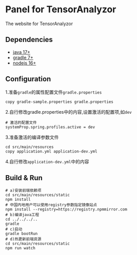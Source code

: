 # Panel for TensorAnalyzor
The website for TensorAnalyzor

## Dependencies
+ [java 17+](https://adoptium.net)
+ [gradle 7+](https://gradle.org)
+ [nodejs 16+](https://nodejs.org)

## Configuration
1.准备`gradle`的属性配置文件`gradle.properties`
```shell
copy gradle-sample.properties gradle.properties
```
2.自行修改gradle.properties中的内容,设置激活的配置项,如`dev`
```shell
# 激活的配置文件
systemProp.spring.profiles.active = dev
```
3.准备激活的编译参数文件
```shell
cd src/main/resources
copy application.yml application-dev.yml
```
4.自行修改`application-dev.yml`中的内容

## Build & Run
```shell
# a)安装前端依赖项
cd src/main/resources/static
npm install
# 中国内地用户可以使用registry参数指定镜像站点
npm install --registry=https://registry.npmmirror.com
# b)编译java工程
cd ../../../..
gradle
# c)启动
gradle bootRun
# d)热更新前端资源
cd src/main/resources/static
npm run watch
```